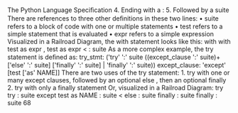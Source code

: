 The Python Language Speciﬁcation 4. Ending with a  : 5. Followed by a  suite There are references to three other deﬁnitions in these two lines: •  suite  refers to a block of code with one or multiple statements •  test  refers to a simple statement that is evaluated •  expr  refers to a simple expression Visualized in a Railroad Diagram, the  with  statement looks like this: with with test as expr , test as expr < : suite As a more complex example, the  try  statement is deﬁned as: try_stmt: ('try' ':' suite ((except_clause ':' suite)+ ['else' ':' suite] ['finally' ':' suite] | 'finally' ':' suite)) except_clause: 'except' [test ['as' NAME]] There are two uses of the try statement: 1.  try  with one or many  except  clauses, followed by an optional  else , then an optional  finally 2.  try  with only a  finally  statement Or, visualized in a Railroad Diagram: try try : suite except test as NAME : suite < else : suite finally : suite finally : suite 68